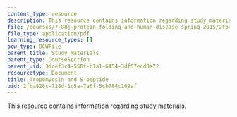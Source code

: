 ```yaml
---
content_type: resource
description: This resource contains information regarding study materials.
file: /courses/7-88j-protein-folding-and-human-disease-spring-2015/2fba826c728d1c5a7a6f5cb784c169af_MIT7_88JS15_Tropomyosin.pdf
file_type: application/pdf
learning_resource_types: []
ocw_type: OCWFile
parent_title: Study Materials
parent_type: CourseSection
parent_uid: 3dcef3c4-558f-b1a1-6454-3df57ecd8a72
resourcetype: Document
title: Tropomyosin and S-peptide
uid: 2fba826c-728d-1c5a-7a6f-5cb784c169af
---
```

This resource contains information regarding study materials.

